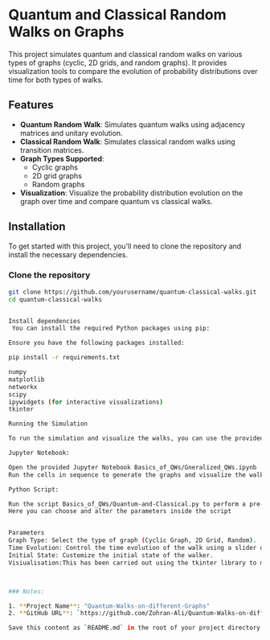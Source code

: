 
# Quantum and Classical Random Walks on Graphs

This project simulates quantum and classical random walks on various types of graphs (cyclic, 2D grids, and random graphs). It provides visualization tools to compare the evolution of probability distributions over time for both types of walks.

## Features

- **Quantum Random Walk**: Simulates quantum walks using adjacency matrices and unitary evolution.
- **Classical Random Walk**: Simulates classical random walks using transition matrices.
- **Graph Types Supported**:
  - Cyclic graphs
  - 2D grid graphs
  - Random graphs
- **Visualization**: Visualize the probability distribution evolution on the graph over time and compare quantum vs classical walks.

## Installation

To get started with this project, you'll need to clone the repository and install the necessary dependencies.

### Clone the repository

```bash
git clone https://github.com/yourusername/quantum-classical-walks.git
cd quantum-classical-walks


Install dependencies
 You can install the required Python packages using pip:

Ensure you have the following packages installed:

pip install -r requirements.txt

numpy
matplotlib
networkx
scipy
ipywidgets (for interactive visualizations)
tkinter 

Running the Simulation

To run the simulation and visualize the walks, you can use the provided Python scripts or Jupyter Notebooks.

Jupyter Notebook:

Open the provided Jupyter Notebook Basics_of_QWs/Gneralized_QWs.ipynb
Run the cells in sequence to generate the graphs and visualize the walks.

Python Script:

Run the script Basics_of_QWs/Quantum-and-Classical.py to perform a pre-configured simulation.
Here you can choose and alter the parameters inside the script


Parameters
Graph Type: Select the type of graph (Cyclic Graph, 2D Grid, Random).
Time Evolution: Control the time evolution of the walk using a slider or play widget in the Jupyter Notebook.
Initial State: Customize the initial state of the walker.
Visiualisation:This has been carried out using the tkinter library to mak a GUI for the user to dyamically interact and visualize the graphs this can be found in the Quantum-Walks/Tkinter.py. The user can choose from different types of initial states ( which are defined inside a function wit certain fixd parameters).From different graphs with desired number of vertices. Note that for a 2D graph its hould be a perfect square. A normal implementation can be found in Quantum-Walks/function-for-Gui.ipynb where the same code is implememnted but without the GUI. Hee a general function takes in parameters and can run the code. 



### Notes:

1. **Project Name**: "Quantum-Walks-on-different-Graphs" 
2. **GitHub URL**: `https://github.com/Zohran-Ali/Quantum-Walks-on-different-Graphs  

Save this content as `README.md` in the root of your project directory.
